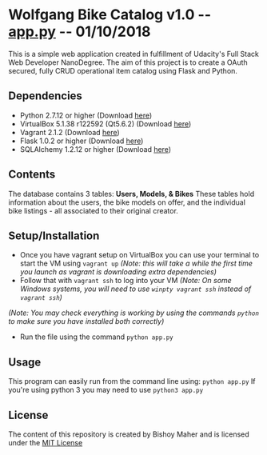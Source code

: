 # Wolfgang Bike Catalog v1.0 -- [app.py](app.py) -- 01/10/2018

This is a simple web application created in fulfillment of Udacity's Full Stack Web Developer NanoDegree.
The aim of this project is to create a OAuth secured, fully CRUD operational item catalog using Flask and Python.

## Dependencies
- Python 2.7.12 or higher (Download [here](https://www.python.org/downloads/))
- VirtualBox  5.1.38 r122592 (Qt5.6.2) (Download [here](https://www.virtualbox.org/wiki/Downloads))
- Vagrant 2.1.2 (Download [here](https://www.vagrantup.com/downloads.html))
- Flask 1.0.2 or higher (Download [here](http://flask.pocoo.org/))
- SQLAlchemy 1.2.12 or higher (Download [here](https://docs.sqlalchemy.org/en/latest/intro.html))

## Contents
The database contains 3 tables: **Users, Models, & Bikes**
These tables hold information about the users, the bike models on offer, and the individual bike listings - all associated to their original creator.

## Setup/Installation
- Once you have vagrant setup on VirtualBox you can use your terminal to start the VM using `vagrant up` _(Note: this will take a while the first time you launch as vagrant is downloading extra dependencies)_
- Follow that with `vagrant ssh` to log into your VM _(Note: On some Windows systems, you will need to use `winpty vagrant ssh` instead of `vagrant ssh`)_

_(Note: You may check everything is working by using the commands `python` to make sure you have installed both correctly)_

- Run the file using the command `python app.py`

## Usage
This program can easily run from the command line using: `python app.py`
If you're using python 3 you may need to use `python3 app.py`

## License
 The content of this repository is created by Bishoy Maher and is licensed under the [MIT License](LICENSE.md)
